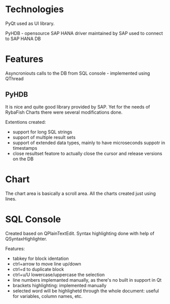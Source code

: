 # Technologies
PyQt used as UI library.

PyHDB - opensource SAP HANA driver maintained by SAP used to connect to SAP HANA DB

# Features
Asyncroniouts calls to the DB from SQL console - implemented using QThread

## PyHDB
It is nice and quite good library provided by SAP. Yet for the needs of RybaFish Charts there were several modifications done.

Extentions created:
- support for long SQL strings
- support of multiple result sets
- support of extended data types, mainly to have microseconds suppotr in timestamps
- close resultset featore to actually close the cursor and release versions on the DB

# Chart
The chart area is basically a scroll area. All the charts created just using lines.

# SQL Console
Created based on QPlainTextEdit. Syntax highlighting done with help of QSyntaxHighlighter.

Features:
- tabkey for block identation
- ctrl+arrow to move line up/down
- ctrl+d to duplicate block
- ctrl+u/U lowercase/uppercase the selection
- line numbers implemanted manually, as there's no built in support in Qt
- brackets highlighting: implemented manually
- selected word will be highlighetd through the whole document: useful for variables, column names, etc.
